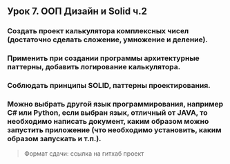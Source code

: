 ## Урок 7. ООП Дизайн и Solid ч.2

### Создать проект калькулятора комплексных чисел (достаточно сделать сложение, умножение и деление).
### Применить при создании программы архитектурные паттерны, добавить логирование калькулятора.
### Соблюдать принципы SOLID, паттерны проектирования.
### Можно выбрать другой язык программирования, например C# или Python, если выбран язык, отличный от JAVA, то необходимо написать документ, каким образом можно запустить приложение (что необходимо установить, каким образом запускать и т.п.).

> Формат сдачи: ссылка на гитхаб проект
